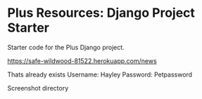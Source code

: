 # Plus Resources: Django Project Starter

Starter code for the Plus Django project.

https://safe-wildwood-81522.herokuapp.com/news

Thats already exists 
Username: Hayley
Password: Petpassword

Screenshot directory